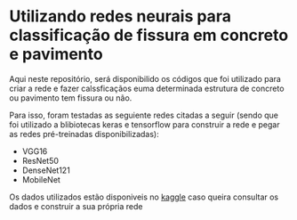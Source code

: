 # Utilizando redes neurais para classificação de fissura em concreto e pavimento

Aqui neste repositório, será disponibilido os códigos que foi utilizado para criar a rede e fazer calssficaçãos euma determinada estrutura de concreto ou pavimento tem fissura ou não.

Para isso, foram testadas as seguiente redes citadas a seguir (sendo que foi utilizado a blibiotecas keras e tensorflow para construir a rede e pegar as redes pré-treinadas disponibilizadas):
- VGG16
- ResNet50
- DenseNet121
- MobileNet

Os dados utilizados estão disponiveis no [kaggle](https://www.kaggle.com/datasets/oluwaseunad/concrete-and-pavement-crack-images) caso queira consultar os dados e construir a sua própria rede

